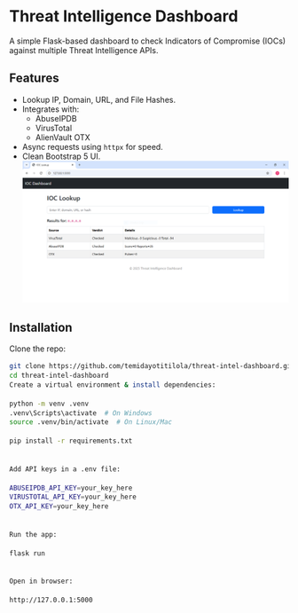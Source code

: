 # Threat Intelligence Dashboard

A simple Flask-based dashboard to check Indicators of Compromise (IOCs) against multiple Threat Intelligence APIs.

## Features
- Lookup IP, Domain, URL, and File Hashes.
- Integrates with:
  - AbuseIPDB
  - VirusTotal
  - AlienVault OTX
- Async requests using `httpx` for speed.
- Clean Bootstrap 5 UI.
![Dashboard Screenshot](ioc.png)

## Installation
 Clone the repo:
   ```bash
   git clone https://github.com/temidayotitilola/threat-intel-dashboard.git
   cd threat-intel-dashboard
   Create a virtual environment & install dependencies:

python -m venv .venv
.venv\Scripts\activate  # On Windows
source .venv/bin/activate  # On Linux/Mac

pip install -r requirements.txt


Add API keys in a .env file:

ABUSEIPDB_API_KEY=your_key_here
VIRUSTOTAL_API_KEY=your_key_here
OTX_API_KEY=your_key_here


Run the app:

flask run


Open in browser:

http://127.0.0.1:5000



